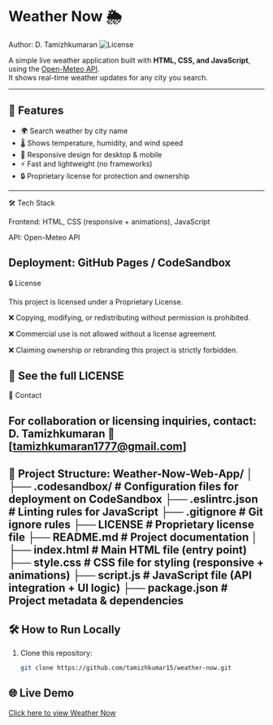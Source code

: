 # Weather Now 🌦️
Author: D. Tamizhkumaran
![License](https://img.shields.io/badge/License-Proprietary-blue.svg)

A simple live weather application built with **HTML, CSS, and JavaScript**, using the [Open-Meteo API](https://open-meteo.com/).  
It shows real-time weather updates for any city you search.

---

## 🚀 Features
- 🌍 Search weather by city name
- 🌡️ Shows temperature, humidity, and wind speed
- 📱 Responsive design for desktop & mobile
- ⚡ Fast and lightweight (no frameworks)
- 🔒 Proprietary license for protection and ownership
---

🛠️ Tech Stack

Frontend: HTML, CSS (responsive + animations), JavaScript

API: Open-Meteo API

Deployment: GitHub Pages / CodeSandbox
---

🔒 License

This project is licensed under a Proprietary License.

❌ Copying, modifying, or redistributing without permission is prohibited.

❌ Commercial use is not allowed without a license agreement.

❌ Claiming ownership or rebranding this project is strictly forbidden.

📌 See the full LICENSE
---

📧 Contact

For collaboration or licensing inquiries, contact:
D. Tamizhkumaran
📩 [tamizhkumaran1777@gmail.com]
---

📂 Project Structure:
Weather-Now-Web-App/
│
├── .codesandbox/         # Configuration files for deployment on CodeSandbox
├── .eslintrc.json        # Linting rules for JavaScript
├── .gitignore            # Git ignore rules
├── LICENSE               # Proprietary license file
├── README.md             # Project documentation
│
├── index.html            # Main HTML file (entry point)
├── style.css             # CSS file for styling (responsive + animations)
├── script.js             # JavaScript file (API integration + UI logic)
├── package.json          # Project metadata & dependencies
---

## 🛠️ How to Run Locally
1. Clone this repository:
   ```bash
   git clone https://github.com/tamizhkumar15/weather-now.git
## 🌐 Live Demo
[Click here to view Weather Now](https://tamizhkumar15.github.io/weather-now/)

